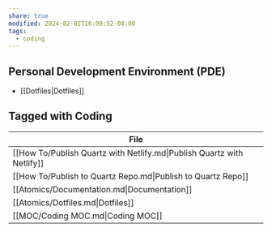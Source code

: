 ```yaml
---
share: true
modified: 2024-02-02T16:09:52-08:00
tags:
  - coding
---
```


## Personal Development Environment (PDE)
- [[Dotfiles|Dotfiles]]

## Tagged with Coding
| File                                                                   |
| ---------------------------------------------------------------------- |
| [[How To/Publish Quartz with Netlify.md\|Publish Quartz with Netlify]] |
| [[How To/Publish to Quartz Repo.md\|Publish to Quartz Repo]]           |
| [[Atomics/Documentation.md\|Documentation]]                            |
| [[Atomics/Dotfiles.md\|Dotfiles]]                                      |
| [[MOC/Coding MOC.md\|Coding MOC]]                                      |
